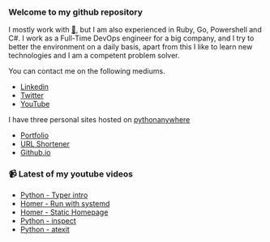 ### Welcome to my github repository

I mostly work with [:snake:](https://www.python.org/), but I am also experienced in Ruby, Go, Powershell and C#. I work as a Full-Time DevOps engineer for a big company, and I try to better the environment on a daily basis, apart from this I like to learn new technologies and I am a competent problem solver.

You can contact me on the following mediums.
- [Linkedin](https://www.linkedin.com/in/r3ap3rpy)
- [Twitter](https://twitter.com/r3ap3rpy)
- [YouTube](https://www.youtube.com/channel/UC1qkMXH8d2I9DDAtBSeEHqg)

I have three personal sites hosted on [pythonanywhere](https://www.pythonanywhere.com/)
- [Portfolio](http://r3ap3rpy.pythonanywhere.com/)
- [URL Shortener](http://shortenpy.pythonanywhere.com/)
- [Github.io](https://r3ap3rpy.github.io/)

### :video_camera: Latest of my youtube videos
<!-- YOUTUBE:START -->
- [Python - Typer intro](https://www.youtube.com/watch?v=FPJZrUjS8D4)
- [Homer - Run with systemd](https://www.youtube.com/watch?v=v8bsM9Ie-IQ)
- [Homer - Static Homepage](https://www.youtube.com/watch?v=MjsKJEc_at8)
- [Python - inspect](https://www.youtube.com/watch?v=h4tlb9GzYRo)
- [Python - atexit](https://www.youtube.com/watch?v=m3xCW8h_e_4)
<!-- YOUTUBE:END -->

